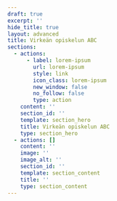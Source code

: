```yaml
---
draft: true
excerpt: ''
hide_title: true
layout: advanced
title: Virkeän opiskelun ABC
sections:
  - actions:
      - label: lorem-ipsum
        url: lorem-ipsum
        style: link
        icon_class: lorem-ipsum
        new_window: false
        no_follow: false
        type: action
    content: ''
    section_id: ''
    template: section_hero
    title: Virkeän opiskelun ABC
    type: section_hero
  - actions: []
    content: ''
    image: ''
    image_alt: ''
    section_id: ''
    template: section_content
    title: ''
    type: section_content
---
```

